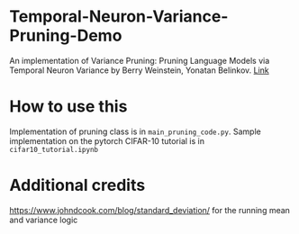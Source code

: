# Temporal-Neuron-Variance-Pruning-Demo
An implementation of Variance Pruning: Pruning Language Models via Temporal Neuron Variance by Berry Weinstein, Yonatan Belinkov. [Link](https://openreview.net/forum?id=7d_GchF1e7)

# How to use this
Implementation of pruning class is in `main_pruning_code.py`. Sample implementation on the pytorch CIFAR-10 tutorial is in `cifar10_tutorial.ipynb`

# Additional credits 
https://www.johndcook.com/blog/standard_deviation/ for the running mean and variance logic
